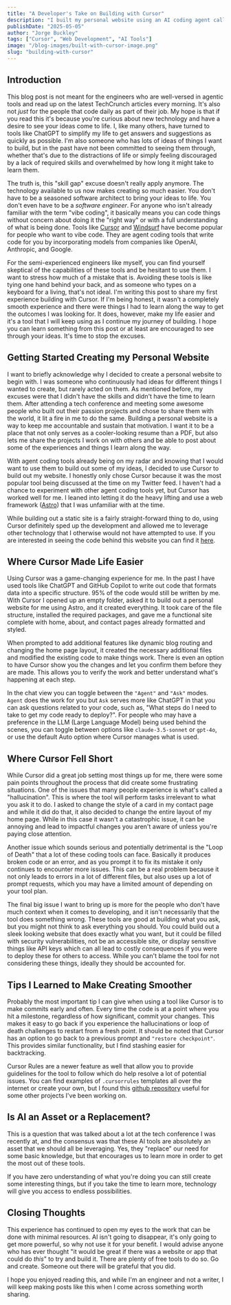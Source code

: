 ```yaml
---
title: "A Developer's Take on Building with Cursor"
description: "I built my personal website using an AI coding agent called Cursor and a tech stack new to me. Here’s what worked, what didn’t, and what I learned."
publishDate: "2025-05-05"
author: "Jorge Buckley"
tags: ["Cursor", "Web Development", "AI Tools"]
image: "/blog-images/built-with-cursor-image.png"
slug: "building-with-cursor"
---
```


## Introduction
This blog post is not meant for the engineers who are well-versed in agentic tools and read up on the latest TechCrunch articles every morning. It's also not *just* for the people that code daily as part of their job. My hope is that if you read this it's because you're curious about new technology and have a desire to see your ideas come to life. I, like many others, have turned to tools like ChatGPT to simplify my life to get answers and suggestions as quickly as possible. I'm also someone who has lots of ideas of things I want to build, but in the past have not been committed to seeing them through, whether that's due to the distractions of life or simply feeling discouraged by a lack of required skills and overwhelmed by how long it might take to learn them. 

The truth is, this "skill gap" excuse doesn't really apply anymore. The technology available to us now makes creating so much easier. You don't have to be a seasoned software architect to bring your ideas to life. You don't even have to be a *software engineer*. For anyone who isn't already familiar with the term "vibe coding", it basically means you can code things without concern about doing it the "right way" or with a full understanding of what is being done. Tools like [Cursor](https://www.cursor.com/) and [Windsurf](https://windsurf.com/editor) have become popular for people who want to vibe code. They are agent coding tools that write code for you by incorporating models from companies like OpenAI, Anthropic, and Google. 

For the semi-experienced engineers like myself, you can find yourself skeptical of the capabilities of these tools and be hesitant to use them. I want to stress how much of a mistake that is. Avoiding these tools is like tying one hand behind your back, and as someone who types on a keyboard for a living, that's not ideal. I'm writing this post to share my first experience building with Cursor. If I'm being honest, it wasn't a completely smooth experience and there were things I had to learn along the way to get the outcomes I was looking for. It does, however, make my life easier and it's a tool that I will keep using as I continue my journey of building. I hope you can learn something from this post or at least are encouraged to see through your ideas. It's time to stop the excuses.

## Getting Started Creating my Personal Website
I want to briefly acknowledge why I decided to create a personal website to begin with. I was someone who continuously had ideas for different things I wanted to create, but rarely acted on them. As mentioned before, my excuses were that I didn't have the skills and didn't have the time to learn them. After attending a tech conference and meeting some awesome people who built out their passion projects and chose to share them with the world, it lit a fire in me to do the same. Building a personal website is a way to keep me accountable and sustain that motivation. I want it to be a place that not only serves as a cooler-looking resume than a PDF, but also lets me share the projects I work on with others and be able to post about some of the experiences and things I learn along the way.

With agent coding tools already being on my radar and knowing that I would want to use them to build out some of my ideas, I decided to use Cursor to build out my website. I honestly only chose Cursor because it was the most popular tool being discussed at the time on my Twitter feed. I haven't had a chance to experiment with other agent coding tools yet, but Cursor has worked well for me. I leaned into letting it do the heavy lifting and use a web framework ([Astro](https://astro.build/)) that I was unfamiliar with at the time.

While building out a static site is a fairly straight-forward thing to do, using Cursor definitely sped up the development and allowed me to leverage other technology that I otherwise would not have attempted to use. If you are interested in seeing the code behind this website you can find it [here](https://github.com/jrbuckley/PersonalWebsite).

## Where Cursor Made Life Easier
Using Cursor was a game-changing experience for me. In the past I have used tools like ChatGPT and GitHub Copilot to write out code that formats data into a specific structure. 95% of the code would still be written by me. With Cursor I opened up an empty folder, asked it to build out a personal website for me using Astro, and it created everything. It took care of the file structure, installed the required packages, and gave me a functional site complete with home, about, and contact pages already formatted and styled. 

When prompted to add additional features like dynamic blog routing and changing the home page layout, it created the necessary additional files and modified the existing code to make things work. There is even an option to have Cursor show you the changes and let you confirm them before they are made. This allows you to verify the work and better understand what's happening at each step.

In the chat view you can toggle between the `"Agent"` and `"Ask"` modes. `Agent` does the work for you but `Ask` serves more like ChatGPT in that you can ask questions related to your code, such as, "What steps do I need to take to get my code ready to deploy?". For people who may have a preference in the LLM (Large Language Model) being used behind the scenes, you can toggle between options like `claude-3.5-sonnet` or `gpt-4o`, or use the default Auto option where Cursor manages what is used.

## Where Cursor Fell Short
While Cursor did a great job setting most things up for me, there were some pain points throughout the process that did create some frustrating situations. One of the issues that many people experience is what's called a "hallucination". This is where the tool will perform tasks irrelevant to what you ask it to do. I asked to change the style of a card in my contact page and while it did do that, it also decided to change the entire layout of my home page. While in this case it wasn't a catastrophic issue, it can be annoying and lead to impactful changes you aren't aware of unless you're paying close attention.

Another issue which sounds serious and potentially detrimental is the "Loop of Death" that a lot of these coding tools can face. Basically it produces broken code or an error, and as you prompt it to fix its mistake it only continues to encounter more issues. This can be a real problem because it not only leads to errors in a lot of different files, but also uses up a lot of prompt requests, which you may have a limited amount of depending on your tool plan. 

The final big issue I want to bring up is more for the people who don't have much context when it comes to developing, and it isn't necessarily that the tool does something wrong. These tools are good at building what you ask, but you might not think to ask everything you should. You could build out a sleek looking website that does exactly what you want, but it could be filled with security vulnerabilities, not be an accessible site, or display sensitive things like API keys which can all lead to costly consequences if you were to deploy these for others to access. While you can't blame the tool for not considering these things, ideally they should be accounted for.

## Tips I Learned to Make Creating Smoother
Probably the most important tip I can give when using a tool like Cursor is to make commits early and often. Every time the code is at a point where you hit a milestone, regardless of how significant, commit your changes. This makes it easy to go back if you experience the hallucinations or loop of death challenges to restart from a fresh point. It should be noted that Cursor has an option to go back to a previous prompt and `"restore checkpoint"`. This provides similar functionality, but I find stashing easier for backtracking.

Cursor Rules are a newer feature as well that allow you to provide guidelines for the tool to follow which do help resolve a lot of potential issues. You can find examples of `.cursorrules` templates all over the internet or create your own, but I found this [github repository](https://github.com/PatrickJS/awesome-cursorrules) useful for some other projects I've been working on.

## Is AI an Asset or a Replacement?
This is a question that was talked about a lot at the tech conference I was recently at, and the consensus was that these AI tools are absolutely an asset that we should all be leveraging. Yes, they "replace" our need for some basic knowledge, but that encourages us to learn more in order to get the most out of these tools. 

If you have zero understanding of what you're doing you can still create some interesting things, but if you take the time to learn more, technology will give you access to endless possibilities.

## Closing Thoughts
This experience has continued to open my eyes to the work that can be done with minimal resources. AI isn't going to disappear, it's only going to get more powerful, so why not use it for your benefit. I would advise anyone who has ever thought "it would be great if there was a website or app that could do *this*" to try and build it. There are plenty of free tools to do so. Go and create. Someone out there will be grateful that you did.

I hope you enjoyed reading this, and while I'm an engineer and not a writer, I will keep making posts like this when I come across something worth sharing.

